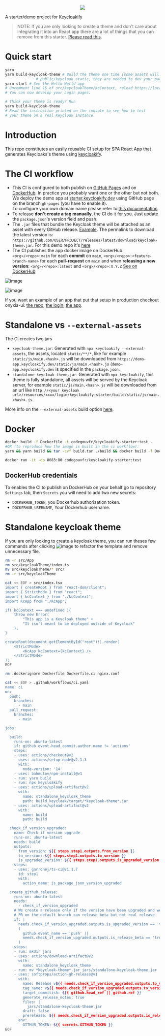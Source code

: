 <p align="center">
    <img src="https://github.com/codegouvfr/keycloakify-starter/workflows/ci/badge.svg?branch=main">
</p>

A starter/demo project for [Keycloakify](https://keycloakify.dev)

> NOTE: If you are only looking to create a theme and don't care about integrating it into an React app there
> are a lot of things that you can remove from this starter. [Please read this](#standalone-keycloak-theme).

# Quick start

```bash
yarn
yarn build-keycloak-theme # Build the theme one time (some assets will be copied to 
              # public/keycloak_static, they are needed to dev your page outside of Keycloak)
yarn start # See the Hello World app
# Uncomment line 15 of src/keycloakTheme/kcContext, reload https://localhost:3000
# You can now develop your Login pages.

# Think your theme is ready? Run
yarn build-keycloak-theme
# Read the instruction printed on the console to see how to test
# your theme on a real Keycloak instance.
```

# Introduction

This repo constitutes an easily reusable CI setup for SPA React App that generates Keycloaks's theme
using [keycloakify](https://github.com/InseeFrLab/keycloakify).

# The CI workflow

-   This CI is configured to both publish on [GitHub Pages](https://github.com/codegouvfr/keycloakify-starter/blob/3617a71deb1a6544c3584aa8d6d2241647abd48c/.github/workflows/ci.yaml#L51-L76) and on [DockerHub](https://github.com/codegouvfr/keycloakify-starter/blob/3617a71deb1a6544c3584aa8d6d2241647abd48c/.github/workflows/ci.yaml#L78-L123). In practice you probably want one
    or the other but not both.  
    We deploy the demo app at [starter.keycloakify.dev](https://starter.keycloakify.dev) using GitHub page on the branch `gh-pages` (you have to enable it).  
    To configure your own domain name please refer to [this documentation](https://docs.gitlanding.dev/using-a-custom-domain-name).
-   To release **don't create a tag manually**, the CI do it for you. Just update the `package.json`'s version field and push.
-   The `.jar` files that bundle the Keycloak theme will be attached as an asset with every GitHub release. [Example](https://github.com/InseeFrLab/keycloakify-starter/releases/tag/v0.1.0). The permalink to download the latest version is: `https://github.com/USER/PROJECT/releases/latest/download/keycloak-theme.jar`.
    For this demo repo it's [here](https://github.com/codegouvfr/keycloakify-starter/releases/latest/download/keycloak-theme.jar)
-   The CI publishes the app docker image on DockerHub. `<org>/<repo>:main` for each **commit** on `main`, `<org>/<repo>:<feature-branch-name>` for each **pull-request** on `main`
    and when **releasing a new version**: `<org>/<repo>:latest` and `<org>/<repo>:X.Y.Z`
    [See on DockerHub](https://hub.docker.com/r/codegouvfr/keycloakify-starter)

![image](https://user-images.githubusercontent.com/6702424/187989551-9461fb46-f545-4e99-b20c-e0fe4a0f773d.png)

![image](https://user-images.githubusercontent.com/6702424/187988970-99c71326-5228-4d51-8a07-dab8113387f4.png)  

If you want an example of an app that put that setup in production checkout onyxia-ui: [the repo](https://github.com/InseeFrLab/onyxia-ui), [the login](https://auth.lab.sspcloud.fr/auth/realms/sspcloud/protocol/openid-connect/auth?client_id=onyxia&redirect_uri=https%3A%2F%2Fonyxia.lab.sspcloud.fr), [the app](https://datalab.sspcloud.fr).

# Standalone vs `--external-assets`

The CI creates two jars 
- `keycloak-theme.jar`: Generated with `npx keycloakify --external-assets`, the assets, located `static/**/*`, like for example 
  `static/js/main.<hash>.js` will be downloaded from `https://demo-app.keycloakify.dev/static/js/main.<hash>.js` (`demo-app.keycloakify.dev` is 
  specified in the `package.json`.
- `standalone-keycloak-theme.jar`: Generated with `npx keycloakify`, this theme is fully standalone, all assets will be served by the 
  Keycloak server, for example `static/js/main.<hash>.js` will be downloaded from an url like `http://<your keycloak url>/resources/xxxx/login/keycloakify-starter/build/static/js/main.<hash>.js`.

More info on the `--external-assets` build option [here](https://docs.keycloakify.dev/v/v6/build-options#external-assets).  

# Docker

```bash
docker build -f Dockerfile -t codegouvfr/keycloakify-starter:test .
#OR (to reproduce how the image is built in the ci workflow):
yarn && yarn build && tar -cvf build.tar ./build && docker build -f Dockerfile.ci -t codegouvfr/keycloakify-starter:test . && rm build.tar

docker run -it -dp 8083:80 codegouvfr/keycloakify-starter:test
```

## DockerHub credentials

To enables the CI to publish on DockerHub on your behalf go to
repository `Settings` tab, then `Secrets` you will need to add two new secrets:

-   `DOCKERHUB_TOKEN`, you Dockerhub authorization token.
-   `DOCKERHUB_USERNAME`, Your Dockerhub username.

# Standalone keycloak theme

If you are only looking to create a keycloak theme, you can run theses few commands
after clicking ![image](https://user-images.githubusercontent.com/6702424/98155461-92395e80-1ed6-11eb-93b2-98c64453043f.png) to refactor the template 
and remove unnecessary file.

```bash
rm -r src/App
rm src/keycloakTheme/index.ts
mv src/keycloakTheme/* src/
rm -r src/keycloakTheme

cat << EOF > src/index.tsx
import { createRoot } from "react-dom/client";
import { StrictMode } from "react";
import { kcContext } from "./kcContext";
import KcApp from "./KcApp";

if( kcContext === undefined ){
    throw new Error(
        "This app is a Keycloak theme" +
        "It isn't meant to be deployed outside of Keycloak"
    );
}

createRoot(document.getElementById("root")!).render(
    <StrictMode>
        <KcApp kcContext={kcContext} />
    </StrictMode>
);
EOF

rm .dockerignore Dockerfile Dockerfile.ci nginx.conf

cat << EOF > .github/workflows/ci.yaml
name: ci
on:
  push:
    branches:
      - main
  pull_request:
    branches:
      - main

jobs:

  build:
    runs-on: ubuntu-latest
    if: github.event.head_commit.author.name != 'actions'
    steps:
    - uses: actions/checkout@v2
    - uses: actions/setup-node@v2.1.3
      with:
        node-version: '14'
    - uses: bahmutov/npm-install@v1
    - run: yarn build
    - run: npx keycloakify
    - uses: actions/upload-artifact@v2
      with:
        name: standalone_keycloak_theme
        path: build_keycloak/target/*keycloak-theme*.jar
    - uses: actions/upload-artifact@v2
      with:
        name: build
        path: build

  check_if_version_upgraded:
    name: Check if version upgrade
    runs-on: ubuntu-latest
    needs: build
    outputs:
      from_version: ${{ steps.step1.outputs.from_version }}
      to_version: ${{ steps.step1.outputs.to_version }}
      is_upgraded_version: ${{ steps.step1.outputs.is_upgraded_version }}
    steps:
    - uses: garronej/ts-ci@v1.1.7
      id: step1
      with: 
        action_name: is_package_json_version_upgraded

  create_github_release:
    runs-on: ubuntu-latest
    needs: 
      - check_if_version_upgraded
    # We create a release only if the version have been upgraded and we are on a default branch
    # PR on the default branch can release beta but not real release
    if: |
      needs.check_if_version_upgraded.outputs.is_upgraded_version == 'true' &&
      (
        github.event_name == 'push' ||
        needs.check_if_version_upgraded.outputs.is_release_beta == 'true'
      )
    steps:
    - run: mkdir jars
    - uses: actions/download-artifact@v2
      with:
        name: standalone_keycloak_theme
    - run: mv *keycloak-theme*.jar jars/standalone-keycloak-theme.jar
    - uses: softprops/action-gh-release@v1
      with:
        name: Release v${{ needs.check_if_version_upgraded.outputs.to_version }}
        tag_name: v${{ needs.check_if_version_upgraded.outputs.to_version }}
        target_commitish: ${{ github.head_ref || github.ref }}
        generate_release_notes: true
        files: |
          jars/standalone-keycloak-theme.jar
        draft: false
        prerelease: ${{ needs.check_if_version_upgraded.outputs.is_release_beta == 'true' }}
      env:
        GITHUB_TOKEN: ${{ secrets.GITHUB_TOKEN }}
EOF
```
